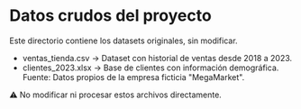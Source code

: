 # Datos crudos del proyecto

Este directorio contiene los datasets originales, sin modificar.

- ventas_tienda.csv → Dataset con historial de ventas desde 2018 a 2023.
- clientes_2023.xlsx → Base de clientes con información demográfica.
Fuente: Datos propios de la empresa ficticia "MegaMarket".

⚠️ No modificar ni procesar estos archivos directamente.